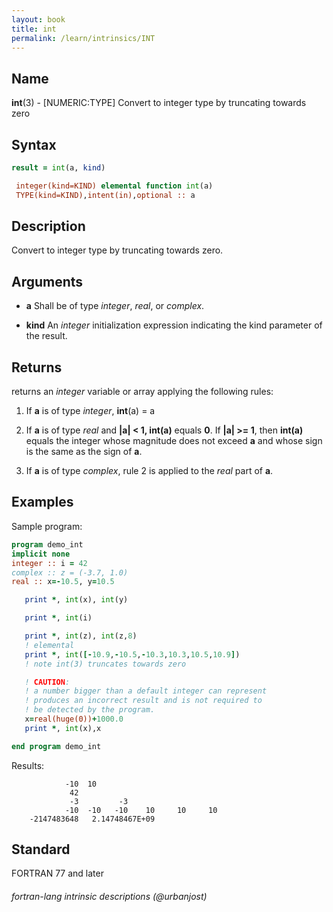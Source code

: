 ```yaml
---
layout: book
title: int
permalink: /learn/intrinsics/INT
---
```

## __Name__

__int__(3) - \[NUMERIC:TYPE\] Convert to integer type by truncating towards zero

## __Syntax__
```fortran
result = int(a, kind)

 integer(kind=KIND) elemental function int(a)
 TYPE(kind=KIND),intent(in),optional :: a
```
## __Description__

Convert to integer type by truncating towards zero.

## __Arguments__

  - __a__
    Shall be of type _integer_, _real_, or _complex_.

  - __kind__
    An _integer_ initialization expression indicating the kind
    parameter of the result.

## __Returns__

returns an _integer_ variable or array applying the following rules:

 1.  If __a__ is of type _integer_, __int__(a) = a

 2.  If __a__ is of type _real_ and __|a| \< 1, int(a)__ equals __0__. If __|a| \>=
     1__, then __int(a)__ equals the integer whose magnitude does not exceed
     __a__ and whose sign is the same as the sign of __a__.

 3.  If __a__ is of type _complex_, rule 2 is applied to the _real_ part of __a__.

## __Examples__

Sample program:

```fortran
program demo_int
implicit none
integer :: i = 42 
complex :: z = (-3.7, 1.0)
real :: x=-10.5, y=10.5

   print *, int(x), int(y)

   print *, int(i)

   print *, int(z), int(z,8)
   ! elemental
   print *, int([-10.9,-10.5,-10.3,10.3,10.5,10.9])
   ! note int(3) truncates towards zero

   ! CAUTION:
   ! a number bigger than a default integer can represent
   ! produces an incorrect result and is not required to
   ! be detected by the program. 
   x=real(huge(0))+1000.0
   print *, int(x),x

end program demo_int
```
  Results:
```text
            -10  10
             42
             -3         -3
            -10  -10   -10    10     10     10
    -2147483648   2.14748467E+09
```
## __Standard__

FORTRAN 77 and later

###### fortran-lang intrinsic descriptions (@urbanjost)
